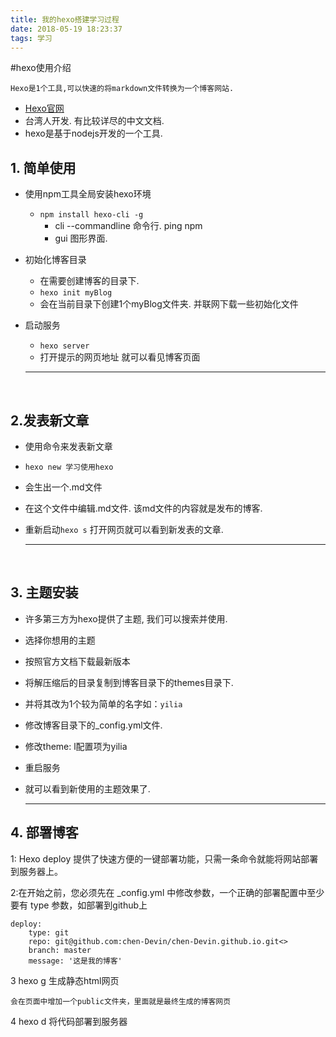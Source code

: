 ```yaml
---
title: 我的hexo搭建学习过程
date: 2018-05-19 18:23:37
tags: 学习
---
```

#hexo使用介绍

```
Hexo是1个工具,可以快速的将markdown文件转换为一个博客网站.
```

* [Hexo官网](https://hexo.io/)
* 台湾人开发. 有比较详尽的中文文档.
* hexo是基于nodejs开发的一个工具.

## 1. 简单使用

* 使用npm工具全局安装hexo环境

  * `npm install hexo-cli -g`
    * cli  --commandline 命令行. ping npm 
    * gui 图形界面.

* 初始化博客目录

  * 在需要创建博客的目录下.
  * `hexo init myBlog`   
  * 会在当前目录下创建1个myBlog文件夹. 并联网下载一些初始化文件

* 启动服务

  * `hexo server`
  * 打开提示的网页地址 就可以看见博客页面

  ***

  ​

## 2.发表新文章

* 使用命令来发表新文章

* `hexo new 学习使用hexo`

* 会生出一个.md文件

* 在这个文件中编辑.md文件. 该md文件的内容就是发布的博客.

* 重新启动`hexo s` 打开网页就可以看到新发表的文章.

  ***

  ​

## 3. 主题安装

* 许多第三方为hexo提供了主题, 我们可以搜索并使用.

* 选择你想用的主题

* 按照官方文档下载最新版本

* 将解压缩后的目录复制到博客目录下的themes目录下.

* 并将其改为1个较为简单的名字如：`yilia`

* 修改博客目录下的_config.yml文件.

* 修改theme: l配置项为yilia

* 重启服务

* 就可以看到新使用的主题效果了.

  ***


## 4. 部署博客

1: Hexo deploy 提供了快速方便的一键部署功能，只需一条命令就能将网站部署到服务器上。

2:在开始之前，您必须先在 _config.yml 中修改参数，一个正确的部署配置中至少要有 type 参数，如部署到github上

	deploy:
		type: git
		repo: git@github.com:chen-Devin/chen-Devin.github.io.git<>
		branch: master
		message: '这是我的博客'

3 hexo g  生成静态html网页
	
	会在页面中增加一个public文件夹，里面就是最终生成的博客网页

4 hexo d 将代码部署到服务器




  ​